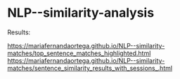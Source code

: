 # NLP--similarity-analysis

Results: 

https://mariafernandaortega.github.io/NLP--similarity-matches/top_sentence_matches_highlighted.html
https://mariafernandaortega.github.io/NLP--similarity-matches/sentence_similarity_results_with_sessions_.html
